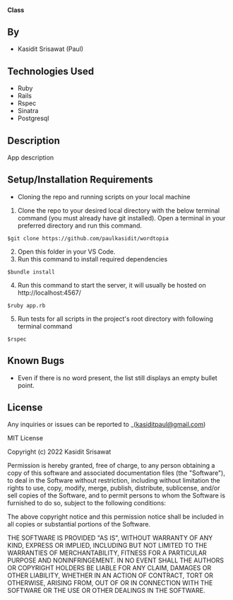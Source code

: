 #### Class
## By

* Kasidit Srisawat (Paul)

## Technologies Used

* Ruby 
* Rails 
* Rspec
* Sinatra 
* Postgresql

## Description

App description

## Setup/Installation Requirements

- Cloning the repo and running scripts on your local machine

1. Clone the repo to your desired local directory with the below terminal command (you must already have git installed). Open a terminal in your preferred directory and run this command. 
```
$git clone https://github.com/paulkasidit/wordtopia

``` 
2. Open this folder in your VS Code. 
3. Run this command to install required dependencies
``` 
$bundle install
```
4. Run this command to start the server, it will usually be hosted on http://localhost:4567/
``` 
$ruby app.rb
```
5. Run tests for all scripts in the project's root directory with following terminal command
``` 
$rspec 
``` 

## Known Bugs

* Even if there is no word present, the list still displays an empty bullet point. 

## License

Any inquiries or issues can be reported to _(kasiditpaul@gmail.com)

MIT License

Copyright (c) 2022 Kasidit Srisawat

Permission is hereby granted, free of charge, to any person obtaining a copy
of this software and associated documentation files (the "Software"), to deal
in the Software without restriction, including without limitation the rights
to use, copy, modify, merge, publish, distribute, sublicense, and/or sell
copies of the Software, and to permit persons to whom the Software is
furnished to do so, subject to the following conditions:

The above copyright notice and this permission notice shall be included in all
copies or substantial portions of the Software.

THE SOFTWARE IS PROVIDED "AS IS", WITHOUT WARRANTY OF ANY KIND, EXPRESS OR
IMPLIED, INCLUDING BUT NOT LIMITED TO THE WARRANTIES OF MERCHANTABILITY,
FITNESS FOR A PARTICULAR PURPOSE AND NONINFRINGEMENT. IN NO EVENT SHALL THE
AUTHORS OR COPYRIGHT HOLDERS BE LIABLE FOR ANY CLAIM, DAMAGES OR OTHER
LIABILITY, WHETHER IN AN ACTION OF CONTRACT, TORT OR OTHERWISE, ARISING FROM,
OUT OF OR IN CONNECTION WITH THE SOFTWARE OR THE USE OR OTHER DEALINGS IN THE
SOFTWARE.